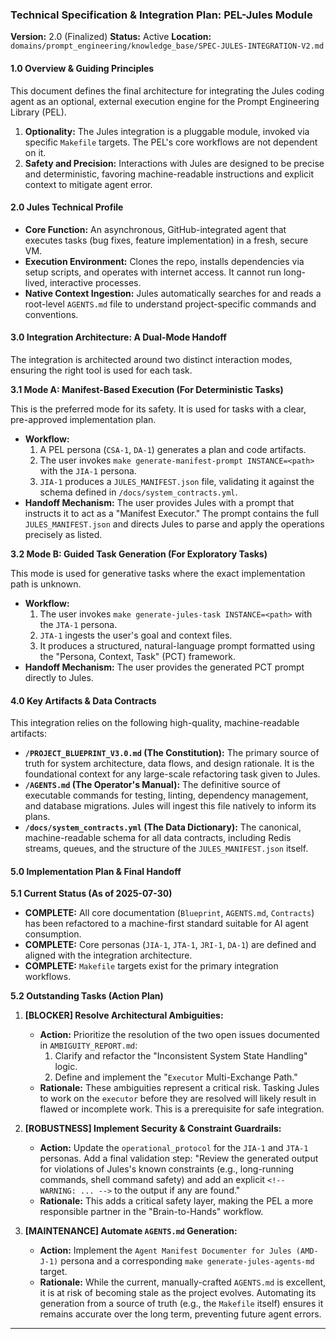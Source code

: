 
### **Technical Specification & Integration Plan: PEL-Jules Module**

**Version:** 2.0 (Finalized)
**Status:** Active
**Location:** `domains/prompt_engineering/knowledge_base/SPEC-JULES-INTEGRATION-V2.md`

#### **1.0 Overview & Guiding Principles**

This document defines the final architecture for integrating the Jules coding agent as an optional, external execution engine for the Prompt Engineering Library (PEL).

1.  **Optionality:** The Jules integration is a pluggable module, invoked via specific `Makefile` targets. The PEL's core workflows are not dependent on it.
2.  **Safety and Precision:** Interactions with Jules are designed to be precise and deterministic, favoring machine-readable instructions and explicit context to mitigate agent error.

#### **2.0 Jules Technical Profile**

*   **Core Function:** An asynchronous, GitHub-integrated agent that executes tasks (bug fixes, feature implementation) in a fresh, secure VM.
*   **Execution Environment:** Clones the repo, installs dependencies via setup scripts, and operates with internet access. It cannot run long-lived, interactive processes.
*   **Native Context Ingestion:** Jules automatically searches for and reads a root-level `AGENTS.md` file to understand project-specific commands and conventions.

#### **3.0 Integration Architecture: A Dual-Mode Handoff**

The integration is architected around two distinct interaction modes, ensuring the right tool is used for each task.

**3.1 Mode A: Manifest-Based Execution (For Deterministic Tasks)**

This is the preferred mode for its safety. It is used for tasks with a clear, pre-approved implementation plan.

*   **Workflow:**
    1.  A PEL persona (`CSA-1`, `DA-1`) generates a plan and code artifacts.
    2.  The user invokes `make generate-manifest-prompt INSTANCE=<path>` with the `JIA-1` persona.
    3.  `JIA-1` produces a `JULES_MANIFEST.json` file, validating it against the schema defined in `/docs/system_contracts.yml`.
*   **Handoff Mechanism:** The user provides Jules with a prompt that instructs it to act as a "Manifest Executor." The prompt contains the full `JULES_MANIFEST.json` and directs Jules to parse and apply the operations precisely as listed.

**3.2 Mode B: Guided Task Generation (For Exploratory Tasks)**

This mode is used for generative tasks where the exact implementation path is unknown.

*   **Workflow:**
    1.  The user invokes `make generate-jules-task INSTANCE=<path>` with the `JTA-1` persona.
    2.  `JTA-1` ingests the user's goal and context files.
    3.  It produces a structured, natural-language prompt formatted using the "Persona, Context, Task" (PCT) framework.
*   **Handoff Mechanism:** The user provides the generated PCT prompt directly to Jules.

#### **4.0 Key Artifacts & Data Contracts**

This integration relies on the following high-quality, machine-readable artifacts:

*   **`/PROJECT_BLUEPRINT_V3.0.md` (The Constitution):** The primary source of truth for system architecture, data flows, and design rationale. It is the foundational context for any large-scale refactoring task given to Jules.
*   **`/AGENTS.md` (The Operator's Manual):** The definitive source of executable commands for testing, linting, dependency management, and database migrations. Jules will ingest this file natively to inform its plans.
*   **`/docs/system_contracts.yml` (The Data Dictionary):** The canonical, machine-readable schema for all data contracts, including Redis streams, queues, and the structure of the `JULES_MANIFEST.json` itself.

#### **5.0 Implementation Plan & Final Handoff**

**5.1 Current Status (As of 2025-07-30)**

*   **COMPLETE:** All core documentation (`Blueprint`, `AGENTS.md`, `Contracts`) has been refactored to a machine-first standard suitable for AI agent consumption.
*   **COMPLETE:** Core personas (`JIA-1`, `JTA-1`, `JRI-1`, `DA-1`) are defined and aligned with the integration architecture.
*   **COMPLETE:** `Makefile` targets exist for the primary integration workflows.

**5.2 Outstanding Tasks (Action Plan)**

1.  **[BLOCKER] Resolve Architectural Ambiguities:**
    *   **Action:** Prioritize the resolution of the two open issues documented in `AMBIGUITY_REPORT.md`:
        1.  Clarify and refactor the "Inconsistent System State Handling" logic.
        2.  Define and implement the "`Executor` Multi-Exchange Path."
    *   **Rationale:** These ambiguities represent a critical risk. Tasking Jules to work on the `executor` before they are resolved will likely result in flawed or incomplete work. This is a prerequisite for safe integration.

2.  **[ROBUSTNESS] Implement Security & Constraint Guardrails:**
    *   **Action:** Update the `operational_protocol` for the `JIA-1` and `JTA-1` personas. Add a final validation step: "Review the generated output for violations of Jules's known constraints (e.g., long-running commands, shell command safety) and add an explicit `<!-- WARNING: ... -->` to the output if any are found."
    *   **Rationale:** This adds a critical safety layer, making the PEL a more responsible partner in the "Brain-to-Hands" workflow.

3.  **[MAINTENANCE] Automate `AGENTS.md` Generation:**
    *   **Action:** Implement the `Agent Manifest Documenter for Jules (AMD-J-1)` persona and a corresponding `make generate-jules-agents-md` target.
    *   **Rationale:** While the current, manually-crafted `AGENTS.md` is excellent, it is at risk of becoming stale as the project evolves. Automating its generation from a source of truth (e.g., the `Makefile` itself) ensures it remains accurate over the long term, preventing future agent errors.

---
